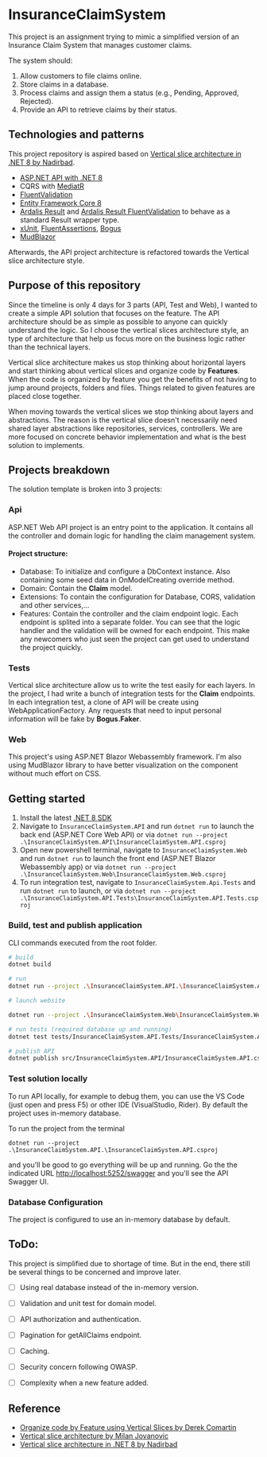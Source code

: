﻿# InsuranceClaimSystem

This project is an assignment trying to mimic a simplified version of an Insurance Claim System that manages customer claims.

The system should:
1. Allow customers to file claims online.
2. Store claims in a database.
3. Process claims and assign them a status (e.g., Pending, Approved, Rejected).
4. Provide an API to retrieve claims by their status.

## Technologies and patterns

This project repository is aspired based on [Vertical slice architecture in .NET 8 by Nadirbad](https://github.com/nadirbad/VerticalSliceArchitecture/tree/main).

- [ASP.NET API with .NET 8](https://docs.microsoft.com/en-us/aspnet/core/?view=aspnetcore-8.0)
- CQRS with [MediatR](https://github.com/jbogard/MediatR)
- [FluentValidation](https://fluentvalidation.net/)
- [Entity Framework Core 8](https://docs.microsoft.com/en-us/ef/core/)
- [Ardalis Result](https://github.com/ardalis/Result) and [Ardalis Result FluentValidation](https://www.nuget.org/packages/Ardalis.Result.FluentValidation) to behave as a standard Result wrapper type.
- [xUnit](https://xunit.net/), [FluentAssertions](https://fluentassertions.com/), [Bogus](https://github.com/bchavez/Bogus)
- [MudBlazor](https://mudblazor.com/)

Afterwards, the API project architecture is refactored towards the Vertical slice architecture style.

## Purpose of this repository

Since the timeline is only 4 days for 3 parts (API, Test and Web), I wanted to create a simple API solution that focuses on the feature. The API architecture should be as simple as possible to anyone can quickly understand the logic. So I choose the vertical slices architecture style, an type of architecture that help us focus more on the business logic rather than the technical layers.

Vertical slice architecture makes us stop thinking about horizontal layers and start thinking about vertical slices and organize code by **Features**. When the code is organized by feature you get the benefits of not having to jump around projects, folders and files. Things related to given features are placed close together.

When moving towards the vertical slices we stop thinking about layers and abstractions. The reason is the vertical slice doesn't necessarily need shared layer abstractions like repositories, services, controllers. We are more focused on concrete behavior implementation and what is the best solution to implements.

## Projects breakdown

The solution template is broken into 3 projects:

### Api

ASP.NET Web API project is an entry point to the application. It contains all the controller and domain logic for handling the claim management system.

#### Project structure:
- Database: To initialize and configure a DbContext instance. Also containing some seed data in OnModelCreating override method.
- Domain: Contain the **Claim** model. 
- Extensions: To contain the configuration for Database, CORS, validation and other services,...
- Features: Contain the controller and the claim endpoint logic. Each endpoint is splited into a separate folder. You can see that the logic handler and the validation will be owned for each endpoint. This make any newcomers who just seen the project can get used to understand the project quickly.

### Tests

Vertical slice architecture allow us to write the test easily for each layers. In the project, I had write a bunch of integration tests for the **Claim** endpoints. In each integration test, a clone of API will be create using WebApplicationFactory. Any requests that need to input personal information will be fake by **Bogus.Faker**.

### Web

This project's using ASP.NET Blazor Webassembly framework. I'm also using MudBlazor library to have better visualization on the component without much effort on CSS.

## Getting started

1. Install the latest [.NET 8 SDK](https://dotnet.microsoft.com/en-us/download/dotnet/8.0)
2. Navigate to `InsuranceClaimSystem.API` and run `dotnet run` to launch the back end (ASP.NET Core Web API) or via `dotnet run --project .\InsuranceClaimSystem.API\InsuranceClaimSystem.API.csproj`
3. Open new powershell terminal, navigate to `InsuranceClaimSystem.Web` and run `dotnet run` to launch the front end (ASP.NET Blazor Webassembly app) or via `dotnet run --project .\InsuranceClaimSystem.Web\InsuranceClaimSystem.Web.csproj`
4. To run integration test, navigate to `InsuranceClaimSystem.Api.Tests` and run `dotnet run` to launch, or via `dotnet run --project .\InsuranceClaimSystem.API.Tests\InsuranceClaimSystem.API.Tests.csproj`

### Build, test and publish application

CLI commands executed from the root folder.

```bash
# build
dotnet build

# run
dotnet run --project .\InsuranceClaimSystem.API.\InsuranceClaimSystem.API.csproj

# launch website

dotnet run --project .\InsuranceClaimSystem.Web\InsuranceClaimSystem.Web.csproj

# run tests (required database up and running)
dotnet test tests/InsuranceClaimSystem.API.Tests/InsuranceClaimSystem.API.Tests.csproj 

# publish API
dotnet publish src/InsuranceClaimSystem.API/InsuranceClaimSystem.API.csproj --configuration Release 
```

### Test solution locally

To run API locally, for example to debug them, you can use the VS Code (just open and press F5) or other IDE (VisualStudio, Rider).
By default the project uses in-memory database.

To run the project from the terminal

```shell
dotnet run --project .\InsuranceClaimSystem.API.\InsuranceClaimSystem.API.csproj
```

and you'll be good to go everything will be up and running. Go the the indicated URL [http://localhost:5252/swagger](http://localhost:5252/swagger) and you'll see the API Swagger UI.

### Database Configuration

The project is configured to use an in-memory database by default.

## ToDo:

This project is simplified due to shortage of time. But in the end, there still be several things to be concerned and improve later.

- [ ] Using real database instead of the in-memory version.
- [ ] Validation and unit test for domain model.
- [ ] API authorization and authentication.
- [ ] Pagination for getAllClaims endpoint.
- [ ] Caching.
- [ ] Security concern following OWASP.
- [ ] Complexity when a new feature added.


## Reference

- [Organize code by Feature using Vertical Slices by Derek Comartin](https://codeopinion.com/organizing-code-by-feature-using-vertical-slices/)
- [Vertical slice architecture by Milan Jovanovic](https://www.milanjovanovic.tech/blog/vertical-slice-architecture)
- [Vertical slice architecture in .NET 8 by Nadirbad](https://github.com/nadirbad/VerticalSliceArchitecture/tree/main)
